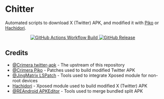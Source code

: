 # Chitter
Automated scripts to download X (Twitter) APK, and modified it with [Piko](https://github.com/crimera/piko) or [Hachidori](https://github.com/Xposed-Modules-Repo/com.twifucker.hachidori).

<div align="center">

[![GitHub Actions Workflow Build](https://img.shields.io/github/actions/workflow/status/mementomoryn/piko-build/build.yaml?branch=master&style=for-the-badge&logo=github%20actions&logoColor=FFFFFF&label=Build&labelColor=444444&color=222333)
](../../actions/workflows/build.yaml)
[![GitHub Release](https://img.shields.io/github/v/release/mementomoryn/piko-build?sort=date&display_name=release&style=for-the-badge&logo=github&logoColor=FFFFFF&label=Release&labelColor=444444&color=222333)](../../releases)

</div>

## Credits
- [@Crimera twitter-apk](https://github.com/crimera/twitter-apk) - The upstream of this repository
- [@Crimera Piko](https://github.com/crimera/piko) - Patches used to build modified Twitter APK
- [@JingMatrix LSPatch](https://github.com/JingMatrix/LSPatch) - Tools used to integrate Xposed module for non-root devices
- [Hachidori](https://github.com/Xposed-Modules-Repo/com.twifucker.hachidori) - Xposed module used to build modified X (Twitter) APK
- [@REAndroid APKEditor](https://github.com/REAndroid/APKEditor) - Tools used to merge bundled split APK
